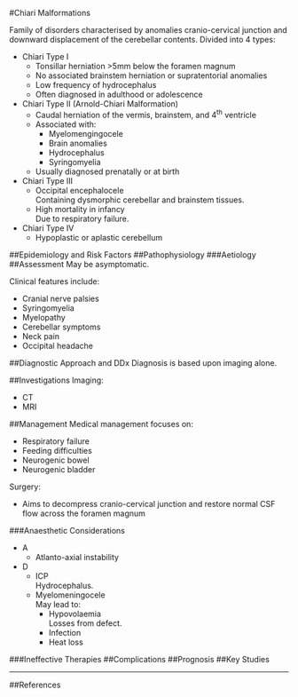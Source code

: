 #Chiari Malformations

Family of disorders characterised by anomalies cranio-cervical junction and downward displacement of the cerebellar contents. Divided into 4 types:
* Chiari Type I
	* Tonsillar herniation >5mm below the foramen magnum
	* No associated brainstem herniation or supratentorial anomalies
	* Low frequency of hydrocephalus
	* Often diagnosed in adulthood or adolescence
* Chiari Type II (Arnold-Chiari Malformation)
	* Caudal herniation of the vermis, brainstem, and 4<sup>th</sup> ventricle
	* Associated with:
		* Myelomengingocele
		* Brain anomalies
		* Hydrocephalus
		* Syringomyelia
	* Usually diagnosed prenatally or at birth
* Chiari Type III
	* Occipital encephalocele  
	Containing dysmorphic cerebellar and brainstem tissues.
	* High mortality in infancy  	
	Due to respiratory failure.
* Chiari Type IV
	* Hypoplastic or aplastic cerebellum


##Epidemiology and Risk Factors
##Pathophysiology
###Aetiology
##Assessment
May be asymptomatic.

Clinical features include:
* Cranial nerve palsies
* Syringomyelia
* Myelopathy
* Cerebellar symptoms
* Neck pain
* Occipital headache

##Diagnostic Approach and DDx
Diagnosis is based upon imaging alone.

##Investigations
Imaging:
* CT
* MRI

##Management
Medical management focuses on:
* Respiratory failure
* Feeding difficulties
* Neurogenic bowel
* Neurogenic bladder

Surgery:
* Aims to decompress cranio-cervical junction and restore normal CSF flow across the foramen magnum

###Anaesthetic Considerations
* A
	* Atlanto-axial instability
* D
	* ICP  
	Hydrocephalus.
	* Myelomeningocele  
	May lead to:
		* Hypovolaemia  
		Losses from defect.
		* Infection
		* Heat loss

###Ineffective Therapies
##Complications
##Prognosis
##Key Studies

---
##References